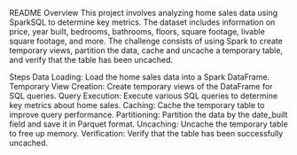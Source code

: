 README
Overview
This project involves analyzing home sales data using SparkSQL to determine key metrics. The dataset includes information on price, year built, bedrooms, bathrooms, floors, square footage, livable square footage, and more. The challenge consists of using Spark to create temporary views, partition the data, cache and uncache a temporary table, and verify that the table has been uncached.

Steps
Data Loading: Load the home sales data into a Spark DataFrame.
Temporary View Creation: Create temporary views of the DataFrame for SQL queries.
Query Execution: Execute various SQL queries to determine key metrics about home sales.
Caching: Cache the temporary table to improve query performance.
Partitioning: Partition the data by the date_built field and save it in Parquet format.
Uncaching: Uncache the temporary table to free up memory.
Verification: Verify that the table has been successfully uncached.
